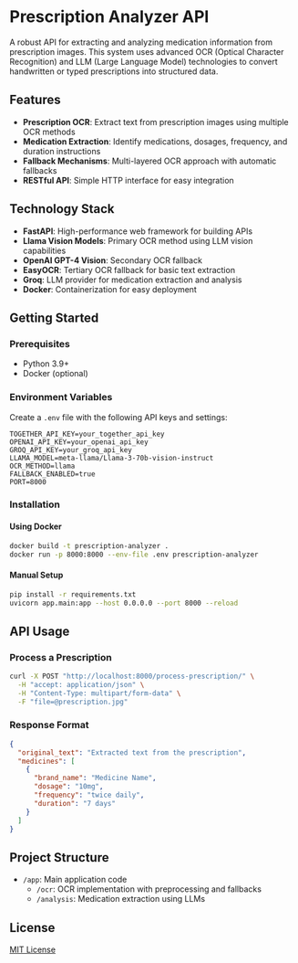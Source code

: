 # Prescription Analyzer API

A robust API for extracting and analyzing medication information from prescription images. This system uses advanced OCR (Optical Character Recognition) and LLM (Large Language Model) technologies to convert handwritten or typed prescriptions into structured data.

## Features

- **Prescription OCR**: Extract text from prescription images using multiple OCR methods
- **Medication Extraction**: Identify medications, dosages, frequency, and duration instructions
- **Fallback Mechanisms**: Multi-layered OCR approach with automatic fallbacks
- **RESTful API**: Simple HTTP interface for easy integration

## Technology Stack

- **FastAPI**: High-performance web framework for building APIs
- **Llama Vision Models**: Primary OCR method using LLM vision capabilities
- **OpenAI GPT-4 Vision**: Secondary OCR fallback
- **EasyOCR**: Tertiary OCR fallback for basic text extraction
- **Groq**: LLM provider for medication extraction and analysis
- **Docker**: Containerization for easy deployment

## Getting Started

### Prerequisites

- Python 3.9+
- Docker (optional)

### Environment Variables

Create a `.env` file with the following API keys and settings:

```
TOGETHER_API_KEY=your_together_api_key
OPENAI_API_KEY=your_openai_api_key
GROQ_API_KEY=your_groq_api_key
LLAMA_MODEL=meta-llama/Llama-3-70b-vision-instruct
OCR_METHOD=llama
FALLBACK_ENABLED=true
PORT=8000
```

### Installation

#### Using Docker

```bash
docker build -t prescription-analyzer .
docker run -p 8000:8000 --env-file .env prescription-analyzer
```

#### Manual Setup

```bash
pip install -r requirements.txt
uvicorn app.main:app --host 0.0.0.0 --port 8000 --reload
```

## API Usage

### Process a Prescription

```bash
curl -X POST "http://localhost:8000/process-prescription/" \
  -H "accept: application/json" \
  -H "Content-Type: multipart/form-data" \
  -F "file=@prescription.jpg"
```

### Response Format

```json
{
  "original_text": "Extracted text from the prescription",
  "medicines": [
    {
      "brand_name": "Medicine Name",
      "dosage": "10mg",
      "frequency": "twice daily",
      "duration": "7 days"
    }
  ]
}
```

## Project Structure

- `/app`: Main application code
  - `/ocr`: OCR implementation with preprocessing and fallbacks
  - `/analysis`: Medication extraction using LLMs

## License

[MIT License](LICENSE)
